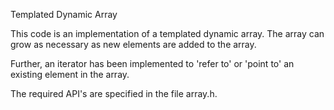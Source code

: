 Templated Dynamic Array

This code is an implementation of a templated dynamic array. The array can grow as necessary as new elements are added to the array. 

Further, an iterator has been implemented to 'refer to' or 'point to' an existing element in the array.

The required API's are specified in the file array.h.